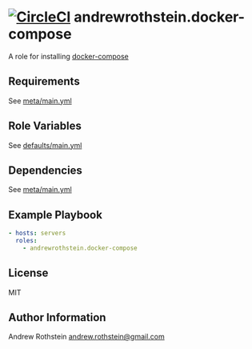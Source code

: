 [![CircleCI](https://circleci.com/gh/andrewrothstein/ansible-docker-compose.svg?style=svg)](https://circleci.com/gh/andrewrothstein/ansible-docker-compose)
andrewrothstein.docker-compose
===========================

A role for installing [docker-compose](https://github.com/docker/compose)

Requirements
------------

See [meta/main.yml](meta/main.yml)

Role Variables
--------------

See [defaults/main.yml](defaults/main.yml)

Dependencies
------------

See [meta/main.yml](meta/main.yml)

Example Playbook
----------------

```yml
- hosts: servers
  roles:
    - andrewrothstein.docker-compose
```

License
-------

MIT

Author Information
------------------

Andrew Rothstein <andrew.rothstein@gmail.com>

